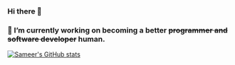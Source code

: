### Hi there 👋
### 🔭 I’m currently working on becoming a better ~~programmer and software developer~~ human.


[![Sameer's GitHub stats](https://github-readme-stats.vercel.app/api?username=sameer0288&count_private=true&theme=tokyonight)](https://github.com/sameer0288/github-readme-stats)

